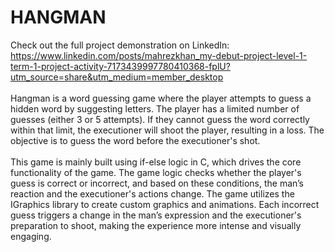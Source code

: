 # HANGMAN
Check out the full project demonstration on LinkedIn:
https://www.linkedin.com/posts/mahrezkhan_my-debut-project-level-1-term-1-project-activity-7173439997780410368-fplU?utm_source=share&utm_medium=member_desktop
<br>
<br>
Hangman is a word guessing game where the player attempts to guess a hidden word by suggesting letters. The player has a limited number of guesses (either 3 or 5 attempts). If they cannot guess the word correctly within that limit, the executioner will shoot the player, resulting in a loss. The objective is to guess the word before the executioner's shot.
<br>
<br>
This game is mainly built using if-else logic in C, which drives the core functionality of the game. The game logic checks whether the player's guess is correct or incorrect, and based on these conditions, the man’s reaction and the executioner's actions change. The game utilizes the IGraphics library to create custom graphics and animations. Each incorrect guess triggers a change in the man’s expression and the executioner's preparation to shoot, making the experience more intense and visually engaging.
